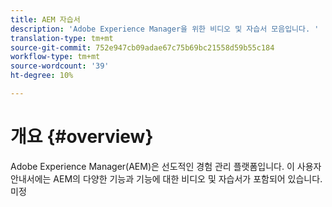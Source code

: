 ```yaml
---
title: AEM 자습서
description: 'Adobe Experience Manager을 위한 비디오 및 자습서 모음입니다. '
translation-type: tm+mt
source-git-commit: 752e947cb09adae67c75b69bc21558d59b55c184
workflow-type: tm+mt
source-wordcount: '39'
ht-degree: 10%

---
```



# 개요 {#overview}

Adobe Experience Manager(AEM)은 선도적인 경험 관리 플랫폼입니다. 이 사용자 안내서에는 AEM의 다양한 기능과 기능에 대한 비디오 및 자습서가 포함되어 있습니다. 미정